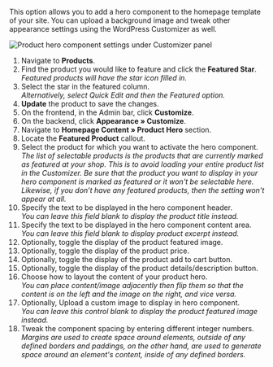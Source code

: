 This option allows you to add a hero component to the homepage template of your site. You can upload a background image and tweak other appearance settings using the WordPress Customizer as well.

![Product hero component settings under Customizer panel](img/product-hero.jpg)

1. Navigate to **Products**.
2. Find the product you would like to feature and click the **Featured Star**.
<br/>*Featured products will have the star icon filled in.*<br/>
3. Select the star in the featured column.
<br/>*Alternatively, select Quick Edit and then the Featured option.*<br/>
4. **Update** the product to save the changes.
5. On the frontend, in the Admin bar, click **Customize**.
6. On the backend, click **Appearance » Customize**.
7. Navigate to **Homepage Content » Product Hero** section.
8. Locate the **Featured Product** callout.
9. Select the product for which you want to activate the hero component.
<br/>*The list of selectable products is the products that are currently marked as featured at your shop. This is to avoid loading your entire product list in the Customizer. Be sure that the product you want to display in your hero component is marked as featured or it won't be selectable here. Likewise, if you don’t have any featured products, then the setting won't appear at all.*<br/>
10. Specify the text to be displayed in the hero component header.
<br/>*You can leave this field blank to display the product title instead.*<br/>
11. Specify the text to be displayed in the hero component content area.
<br/>*You can leave this field blank to display product excerpt instead.*<br/>
12. Optionally, toggle the display of the product featured image.
13. Optionally, toggle the display of the product price.
14. Optionally, toggle the display of the product add to cart button.
15. Optionally, toggle the display of the product details/description button.
16. Choose how to layout the content of your product hero.
<br/>*You can place content/image adjacently then flip them so that the content is on the left and the image on the right, and vice versa.*<br/>
17. Optionally, Upload a custom image to display in hero component.
<br/>*You can leave this control blank to display the product featured image instead.*<br/>
18. Tweak the component spacing by entering different integer numbers.
<br/>*Margins are used to create space around elements, outside of any defined borders and paddings, on the other hand, are used to generate space around an element's content, inside of any defined borders.*
